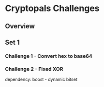 # Cryptopals Challenges
## Overview
## Set 1
### Challenge 1 - Convert hex to base64
### Challenge 2 - Fixed XOR
dependency: boost - dynamic bitset
